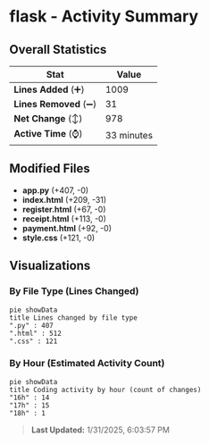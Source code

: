 # flask - Activity Summary 

## Overall Statistics

| Stat                   | Value                                                             |
| ---------------------- | ----------------------------------------------------------------- |
| **Lines Added** (➕)   | 1009                                          |
| **Lines Removed** (➖) | 31                                        |
| **Net Change** (↕)    | 978                |
| **Active Time** (⌚)   | 33 minutes |


## Modified Files
- **app.py** (+407, -0)
- **index.html** (+209, -31)
- **register.html** (+67, -0)
- **receipt.html** (+113, -0)
- **payment.html** (+92, -0)
- **style.css** (+121, -0)

## Visualizations

### By File Type (Lines Changed)

```mermaid
pie showData
title Lines changed by file type
".py" : 407
".html" : 512
".css" : 121
```

### By Hour (Estimated Activity Count)

```mermaid
pie showData
title Coding activity by hour (count of changes)
"16h" : 14
"17h" : 15
"18h" : 1
```


> **Last Updated:** 1/31/2025, 6:03:57 PM